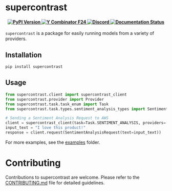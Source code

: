 # supercontrast
<h4 align="center">
    <a href="https://pypi.org/project/supercontrast/" target="_blank">
        <img src="https://img.shields.io/pypi/v/supercontrast.svg" alt="PyPI Version">
    </a>
    <a href="https://www.ycombinator.com/companies/supercontrast">
        <img src="https://img.shields.io/badge/Y%20Combinator-F24-orange?style=flat-square" alt="Y Combinator F24">
    </a>
    <a href="https://discord.gg/R9TSAc23">
        <img src="https://img.shields.io/static/v1?label=Chat%20on&message=Discord&color=blue&logo=Discord&style=flat-square" alt="Discord">
    </a>
    <a href="https://docs.supercontrast.com/" target="_blank">
        <img src="https://img.shields.io/badge/docs-latest-blue.svg" alt="Documentation Status">
    </a>

</h4>

`supercontrast` is a package for easily running models from a variety of providers.

## Installation

```bash
pip install supercontrast
```

## Usage

```python
from supercontrast.client import supercontrast_client
from supercontrast.provider import Provider
from supercontrast.task.task_enum import Task
from supercontrast.task.types.sentiment_analysis_types import SentimentAnalysisRequest

# Sending a Sentiment Analysis Request to AWS
client = supercontrast_client(task=Task.SENTIMENT_ANALYSIS, providers=[Provider.AWS], optimizer=None)
input_text = "I love this product!"
response = client.request(SentimentAnalysisRequest(text=input_text))
```

For more examples, see the [examples](examples/examples.py) folder.


# Contributing 

Contributions to supercontrast are welcome. Please refer to the [CONTRIBUTING.md](CONTRIBUTING.md) file for detailed guidelines.
